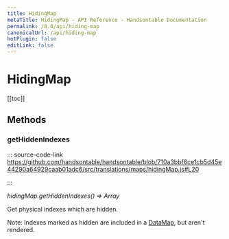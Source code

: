 ```yaml
---
title: HidingMap
metaTitle: HidingMap - API Reference - Handsontable Documentation
permalink: /8.0/api/hiding-map
canonicalUrl: /api/hiding-map
hotPlugin: false
editLink: false
---
```


# HidingMap

[[toc]]
## Methods

### getHiddenIndexes
  
::: source-code-link https://github.com/handsontable/handsontable/blob/710a3bbf6ce1cb5d45e44290a64929caab01adc6/src/translations/maps/hidingMap.js#L20

:::

_hidingMap.getHiddenIndexes() ⇒ Array_

Get physical indexes which are hidden.

Note: Indexes marked as hidden are included in a [DataMap](@/api/dataMap.md), but aren't rendered.


